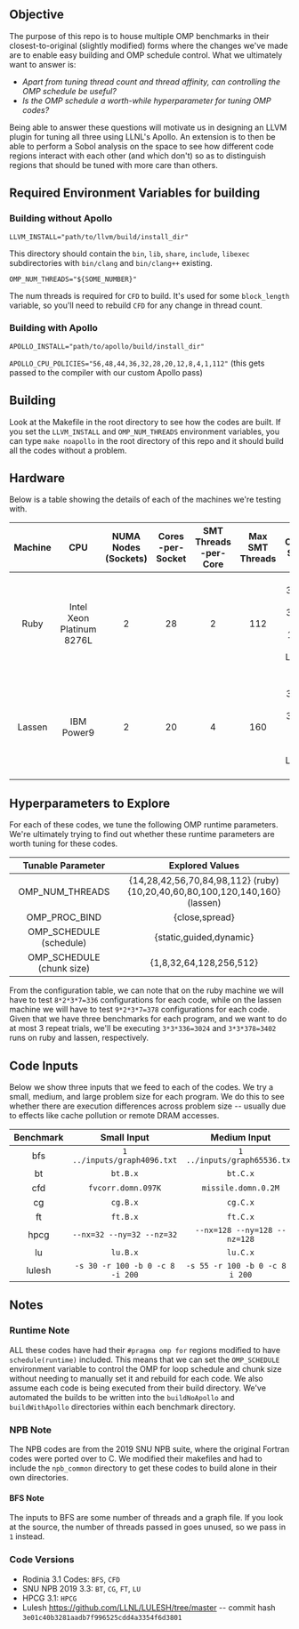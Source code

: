 ## Objective

The purpose of this repo is to house multiple OMP benchmarks in their closest-to-original (slightly modified) forms where the changes we've made are to enable easy building and OMP schedule control.
What we ultimately want to answer is: 
- *Apart from tuning thread count and thread affinity, can controlling the OMP schedule be useful?*
- *Is the OMP schedule a worth-while hyperparameter for tuning OMP codes?*

Being able to answer these questions will motivate us in designing an LLVM plugin for tuning all three using LLNL's Apollo.
An extension is to then be able to perform a Sobol analysis on the space to see how different code regions interact with each other (and which don't) so as to distinguish regions that should be tuned with more care than others.

## Required Environment Variables for building

### Building without Apollo
`LLVM_INSTALL="path/to/llvm/build/install_dir"` 

This directory should contain the `bin`, `lib`, `share`, `include`, `libexec` subdirectories with `bin/clang` and `bin/clang++` existing.

`OMP_NUM_THREADS="${SOME_NUMBER}"` 

The num threads is required for `CFD` to build. It's used for some `block_length` variable, so you'll need to rebuild `CFD` for any change in thread count.

### Building with Apollo
`APOLLO_INSTALL="path/to/apollo/build/install_dir"`

`APOLLO_CPU_POLICIES="56,48,44,36,32,28,20,12,8,4,1,112"` (this gets passed to the compiler with our custom Apollo pass)

## Building
Look at the Makefile in the root directory to see how the codes are built. If you set the `LLVM_INSTALL` and `OMP_NUM_THREADS` environment variables, you can type `make noapollo` in the root directory of this repo and it should build all the codes without a problem.

## Hardware
Below is a table showing the details of each of the machines we're testing with.

| Machine |              CPU              | NUMA <br>Nodes <br>(Sockets) | Cores<br>-per-<br>Socket | SMT <br>Threads<br>-per-<br>Core | Max <br>SMT<br>Threads |                        Cache <br>Sizes                       |     Cores<br>-per-<br>cache     | DRAM<br>-per-<br>socket |
|:-------:|:-----------------------------:|:----------------------------:|:------------------------:|:--------------------------------:|:----------------------:|:------------------------------------------------------------:|:-------------------------------:|:-----------------------:|
|   Ruby  | Intel Xeon <br>Platinum 8276L |               2              |            28            |                 2                |           112          | L1i:   32 KB<br>L1d:   32 KB<br>L2:  1024 KB<br>L3:    39 MB | L1 + L2: 1 core<br>L3: 28 cores |          93 GB          |
|  Lassen |           IBM Power9          |               2              |            20            |                 4                |           160          | L1i:   32 KB<br>L1d:   32 KB<br>L2:   512 KB<br>L3:    10 MB | L1: 1 core<br>L2 + L3: 2 cores  |          128 GB         |


## Hyperparameters to Explore
For each of these codes, we tune the following OMP runtime parameters. We're ultimately trying to find out whether these runtime parameters are worth tuning for these codes.

|   **Tunable Parameter**   |                               **Explored Values**                               |
|:-------------------------:|:-------------------------------------------------------------------------------:|
|      OMP_NUM_THREADS      | {14,28,42,56,70,84,98,112} (ruby) <br>{10,20,40,60,80,100,120,140,160} (lassen) |
|       OMP_PROC_BIND       |                                  {close,spread}                                 |
|  OMP_SCHEDULE (schedule)  |                             {static,guided,dynamic}                             |
| OMP_SCHEDULE (chunk size) |                             {1,8,32,64,128,256,512}                             |

From the configuration table, we can note that on the ruby machine we will have to test `8*2*3*7=336` configurations for each code, while on the lassen machine we will have to test `9*2*3*7=378` configurations for each code. Given that we have three benchmarks for each program, and we want to do at most 3 repeat trials, we'll be executing `3*3*336=3024` and `3*3*378=3402` runs on ruby and lassen, respectively.

## Code Inputs
Below we show three inputs that we feed to each of the codes. We try a small, medium, and large problem size for each program. We do this to see whether there are execution differences across problem size -- usually due to effects like cache pollution or remote DRAM accesses.

| **Benchmark** |         **Small Input**         |         **Medium Input**        |         **Large Input**         |
|:-------------:|:-------------------------------:|:-------------------------------:|:-------------------------------:|
|      bfs      |   `1 ../inputs/graph4096.txt`   |   `1 ../inputs/graph65536.txt`  |   `1 ../inputs/graph1MW_6.txt`  |
|       bt      |             `bt.B.x`            |             `bt.C.x`            |             `bt.D.x`            |
|      cfd      |        `fvcorr.domn.097K`       |       `missile.domn.0.2M`       |       `missile.domn.0.4M`       |
|       cg      |             `cg.B.x`            |             `cg.C.x`            |             `cg.D.x`            |
|       ft      |             `ft.B.x`            |             `ft.C.x`            |             `ft.D.x`            |
|      hpcg     |    `--nx=32 --ny=32 --nz=32`    |   `--nx=128 --ny=128 --nz=128`  |   `--nx=512 --ny=512 --nz=512`  |
|       lu      |             `lu.B.x`            |             `lu.C.x`            |             `lu.D.x`            |
|     lulesh    | `-s 30 -r 100 -b 0 -c 8 -i 200` | `-s 55 -r 100 -b 0 -c 8 -i 200` | `-s 80 -r 100 -b 0 -c 8 -i 200` |

## Notes
### Runtime Note
ALL these codes have had their `#pragma omp for` regions modified to have `schedule(runtime)` included.
This means that we can set the `OMP_SCHEDULE` environment variable to control the OMP for loop schedule and chunk size without needing to manually set it and rebuild for each code.
We also assume each code is being executed from their build directory. We've automated the builds to be written into the `buildNoApollo` and `buildWithApollo` directories within each benchmark directory.

### NPB Note
The NPB codes are from the 2019 SNU NPB suite, where the original Fortran codes were ported over to C. We modified their makefiles and had to include the `npb_common` directory to get these codes to build alone in their own directories.

#### BFS Note
The inputs to BFS are some number of threads and a graph file. If you look at the source, the number of threads passed in goes unused, so we pass in `1` instead.

### Code Versions
* Rodinia 3.1 Codes: `BFS`, `CFD`
* SNU NPB 2019 3.3: `BT`, `CG`, `FT`, `LU`
* HPCG 3.1: `HPCG`
* Lulesh https://github.com/LLNL/LULESH/tree/master -- commit hash `3e01c40b3281aadb7f996525cdd4a3354f6d3801`

